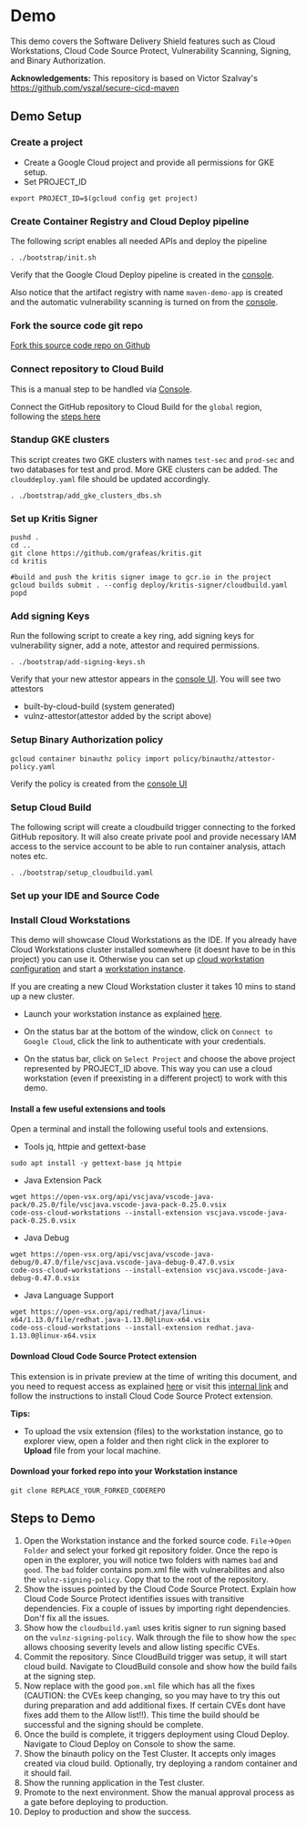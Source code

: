 # Demo

This demo covers the Software Delivery Shield features such as Cloud Workstations, Cloud Code Source Protect, Vulnerability Scanning, Signing, and Binary Authorization.

**Acknowledgements:** This repository is based on Victor Szalvay's https://github.com/vszal/secure-cicd-maven

## Demo Setup
### Create a project
* Create a Google Cloud project and provide all permissions for GKE setup. 
* Set PROJECT_ID
```
export PROJECT_ID=$(gcloud config get project)
```

### Create Container Registry and Cloud Deploy pipeline
The following script enables all needed APIs and deploy the pipeline

```
. ./bootstrap/init.sh
```
Verify that the Google Cloud Deploy pipeline is created in the [console](https://console.cloud.google.com/deploy/delivery-pipelines).

Also notice that the artifact registry with name `maven-demo-app` is created and the automatic vulnerability scanning is turned on from the [console](https://console.cloud.google.com/artifacts).

### Fork the source code git repo
[Fork this source code repo on Github](https://github.com/VeerMuchandi/sbcrudapp)



### Connect repository to Cloud Build 
This is a manual step to be handled via [Console](https://console.cloud.google.com/cloud-build). 

Connect the GitHub repository to Cloud Build for the `global` region, following the [steps here](https://cloud.google.com/build/docs/automating-builds/github/connect-repo-github)

### Standup GKE clusters

This script creates two GKE clusters with names `test-sec` and `prod-sec` and two databases for test and prod. More GKE clusters can be added. The `clouddeploy.yaml` file should be updated accordingly.

```
. ./bootstrap/add_gke_clusters_dbs.sh
```

### Set up Kritis Signer

```
pushd .
cd ..
git clone https://github.com/grafeas/kritis.git
cd kritis

#build and push the kritis signer image to gcr.io in the project
gcloud builds submit . --config deploy/kritis-signer/cloudbuild.yaml
popd
```

### Add signing Keys

Run the following script to create a key ring, add signing keys for vulnerability signer, add a note, attestor and required permissions.

```
. ./bootstrap/add-signing-keys.sh
```

Verify that your new attestor appears in the [console UI](https://console.cloud.google.com/security/binary-authorization/attestors). You will see two attestors

* built-by-cloud-build (system generated)
* vulnz-attestor(attestor added by the script above)

### Setup Binary Authorization policy

```
gcloud container binauthz policy import policy/binauthz/attestor-policy.yaml
```
Verify the policy is created from the [console UI](https://console.cloud.google.com/security/binary-authorization/policy)

### Setup Cloud Build

The following script will create a cloudbuild trigger connecting to the forked GitHub repository. It will also create private pool and provide necessary IAM access to the service account to be able to run container analysis, attach notes etc.

```
. ./bootstrap/setup_cloudbuild.yaml
```
### Set up your IDE and Source Code

### Install Cloud Workstations

This demo will showcase Cloud Workstations as the IDE. If you already have Cloud Workstations cluster installed somewhere (it doesnt have to be in this project) you can use it. Otherwise you can set up [cloud workstation configuration](https://cloud.google.com/workstations/docs/create-configuration) and start a [workstation instance](https://cloud.google.com/workstations/docs/create-workstation). 

If you are creating a new Cloud Workstation cluster it takes 10 mins to stand up a new cluster.

* Launch your workstation instance as explained [here](https://cloud.google.com/workstations/docs/create-workstation#launch_your_workstation).

* On the status bar at the bottom of the window, click on `Connect to Google Cloud`, click the link to authenticate with your credentials. 

* On the status bar, click on `Select Project` and choose the above project represented by PROJECT_ID above. This way you can use a cloud workstation (even if preexisting in a different project) to work with this demo.   

#### Install a few useful extensions and tools

Open a terminal and install the following useful tools and extensions.

* Tools jq, httpie and gettext-base
```
sudo apt install -y gettext-base jq httpie
```
* Java Extension Pack
```
wget https://open-vsx.org/api/vscjava/vscode-java-pack/0.25.0/file/vscjava.vscode-java-pack-0.25.0.vsix
code-oss-cloud-workstations --install-extension vscjava.vscode-java-pack-0.25.0.vsix
```
* Java Debug
```
wget https://open-vsx.org/api/vscjava/vscode-java-debug/0.47.0/file/vscjava.vscode-java-debug-0.47.0.vsix
code-oss-cloud-workstations --install-extension vscjava.vscode-java-debug-0.47.0.vsix
```
* Java Language Support
```
wget https://open-vsx.org/api/redhat/java/linux-x64/1.13.0/file/redhat.java-1.13.0@linux-x64.vsix
code-oss-cloud-workstations --install-extension redhat.java-1.13.0@linux-x64.vsix
```
#### Download Cloud Code Source Protect extension

This extension is in private preview at the time of writing this document, and you need to request access as explained [here](https://cloud.google.com/software-supply-chain-security/docs/safeguard-source#:~:text=Cloud%20Code%20source%20protect%20(Preview)&text=Cloud%20Code%20source%20protect%20gives,they%20work%20in%20their%20IDEs) or visit this [internal link](go/cc-s3c-ext) and follow the instructions to install Cloud Code Source Protect extension.

**Tips:** 
* To upload the vsix extension (files) to the workstation instance, go to explorer view, open a folder and then right click in the explorer to **Upload** file from your local machine.

#### Download your forked repo into your Workstation instance

```
git clone REPLACE_YOUR_FORKED_CODEREPO
```

## Steps to Demo

1. Open the Workstation instance and the forked source code.
`File`->`Open Folder` and select your forked git repository folder. Once the repo is open in the explorer, you will notice two folders with names `bad` and `good`. The `bad` folder contains pom.xml file with vulnerabilites and also the `vulnz-signing-policy`. Copy that to the root of the repository.
2. Show the issues pointed by the Cloud Code Source Protect. Explain how Cloud Code Source Protect identifies issues with transitive dependencies. Fix a couple of issues by importing right dependencies. Don'f fix all the issues.
3. Show how the `cloudbuild.yaml` uses kritis signer to run signing based on the `vulnz-signing-policy`. Walk through the file to show how the `spec` allows choosing severity levels and allow listing specific CVEs.
4. Commit the repository. Since CloudBuild trigger was setup, it will start cloud build. Navigate to CloudBuild console and show how the build fails at the signing step.
5. Now replace with the good `pom.xml` file which has all the fixes (CAUTION: the CVEs keep changing, so you may have to try this out during preparation and add additional fixes. If certain CVEs dont have fixes add them to the Allow list!!). This time the build should be successful and the signing should be complete. 
6. Once the build is complete, it triggers deployment using Cloud Deploy. Navigate to Cloud Deploy on Console to show the same.
7. Show the binauth policy on the Test Cluster. It accepts only images created via cloud build. Optionally, try deploying a random container and it should fail.
8. Show the running application in the Test cluster. 
9. Promote to the next environment. Show the manual approval process as a gate before deploying to production.
10. Deploy to production and show the success.













